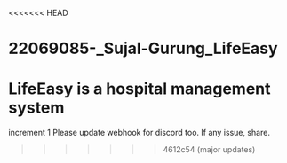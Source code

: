 <<<<<<< HEAD
# 22069085-_Sujal-Gurung_LifeEasy
LifeEasy is a hospital management system
=======
increment 1
Please update webhook for discord too. If any issue, share.
>>>>>>> 4612c54 (major updates)
